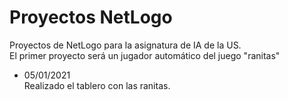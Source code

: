 # Proyectos NetLogo
Proyectos de NetLogo para la asignatura de IA de la US.\
El primer proyecto será un jugador automático del juego "ranitas"

- 05/01/2021\
Realizado el tablero con las ranitas.
